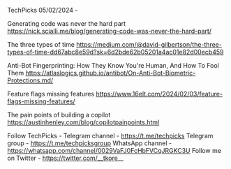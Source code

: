 TechPicks 05/02/2024 -

Generating code was never the hard part
https://nick.scialli.me/blog/generating-code-was-never-the-hard-part/

The three types of time
https://medium.com/@david-gilbertson/the-three-types-of-time-dd67abc8e59d?sk=6d2bde62b05201a4ac01e82d00ecb459

Anti-Bot Fingerprinting: How They Know You're Human, And How To Fool Them
https://atlaslogics.github.io/antibot/On-Anti-Bot-Biometric-Protections.md/

Feature flags missing features
https://www.16elt.com/2024/02/03/feature-flags-missing-features/

The pain points of building a copilot
https://austinhenley.com/blog/copilotpainpoints.html

Follow TechPicks -
Telegram channel - https://t.me/techpicks
Telegram group - https://t.me/techpicksgroup
WhatsApp channel - https://whatsapp.com/channel/0029VaFJ0FcHbFVCqJRGKC3U
Follow me on Twitter - https://twitter.com/__tkore__